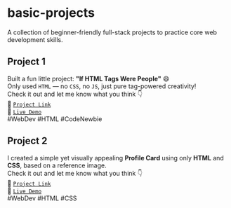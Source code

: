 # basic-projects

A collection of beginner-friendly full-stack projects to practice core web development skills.

## Project 1

Built a fun little project: **"If HTML Tags Were People"** 😄  
Only used `HTML` — no `CSS`, no `JS`, just pure tag-powered creativity!  
Check it out and let me know what you think 👇  
🔗 [`Project Link`](/Project1/)  
🔗 [`Live Demo`](https://devxsameer.github.io/basic-projects/Project1)  
#WebDev #HTML #CodeNewbie

## Project 2

I created a simple yet visually appealing **Profile Card** using only **HTML** and **CSS**, based on a reference image.  
Check it out and let me know what you think 👇  
🔗 [`Project Link`](/Project2/)  
🔗 [`Live Demo`](https://devxsameer.github.io/basic-projects/Project1)  
#WebDev #HTML #CSS
